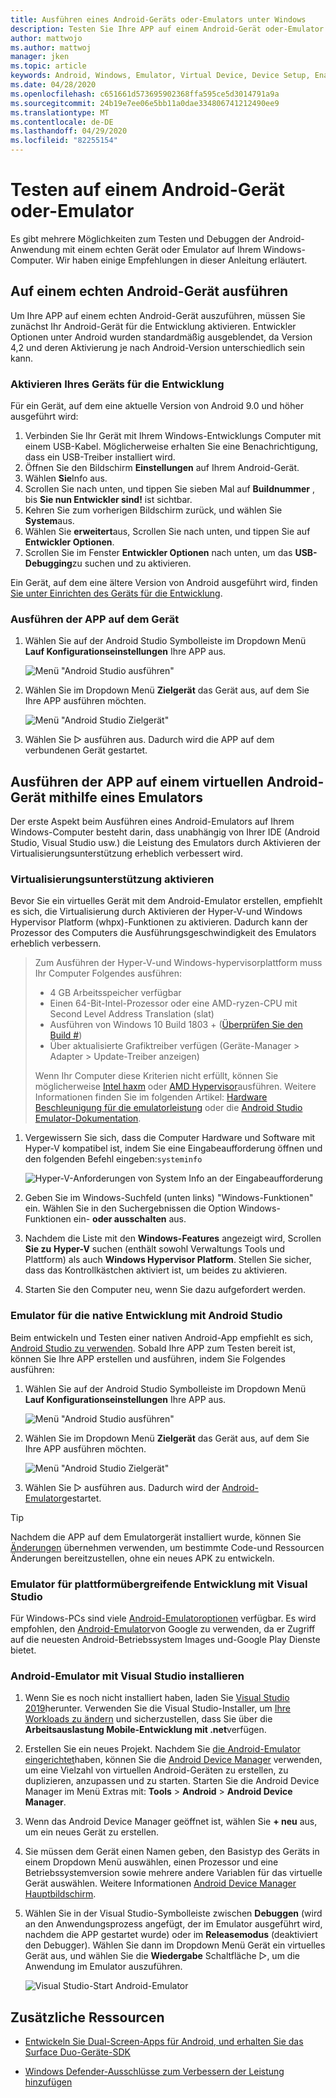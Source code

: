 ```yaml
---
title: Ausführen eines Android-Geräts oder-Emulators unter Windows
description: Testen Sie Ihre APP auf einem Android-Gerät oder-Emulator von Windows aus, und aktivieren Sie die Virtualisierung mit Hyper-v und Windows Hypervisor Platform (whpx).
author: mattwojo
ms.author: mattwoj
manager: jken
ms.topic: article
keywords: Android, Windows, Emulator, Virtual Device, Device Setup, Enable Device, Developer, Configuration, Virtualization, Visual Studio, Hyper-v, Intel, haxm, AMD, Windows Hypervisor Platform, whpx
ms.date: 04/28/2020
ms.openlocfilehash: c651661d573695902368ffa595ce5d3014791a9a
ms.sourcegitcommit: 24b19e7ee06e5bb11a0dae334806741212490ee9
ms.translationtype: MT
ms.contentlocale: de-DE
ms.lasthandoff: 04/29/2020
ms.locfileid: "82255154"
---
```

# <a name="test-on-an-android-device-or-emulator"></a>Testen auf einem Android-Gerät oder-Emulator

Es gibt mehrere Möglichkeiten zum Testen und Debuggen der Android-Anwendung mit einem echten Gerät oder Emulator auf Ihrem Windows-Computer. Wir haben einige Empfehlungen in dieser Anleitung erläutert.

## <a name="run-on-a-real-android-device"></a>Auf einem echten Android-Gerät ausführen

Um Ihre APP auf einem echten Android-Gerät auszuführen, müssen Sie zunächst Ihr Android-Gerät für die Entwicklung aktivieren. Entwickler Optionen unter Android wurden standardmäßig ausgeblendet, da Version 4,2 und deren Aktivierung je nach Android-Version unterschiedlich sein kann.

### <a name="enable-your-device-for-development"></a>Aktivieren Ihres Geräts für die Entwicklung

Für ein Gerät, auf dem eine aktuelle Version von Android 9.0 und höher ausgeführt wird:

1. Verbinden Sie Ihr Gerät mit Ihrem Windows-Entwicklungs Computer mit einem USB-Kabel. Möglicherweise erhalten Sie eine Benachrichtigung, dass ein USB-Treiber installiert wird.
2. Öffnen Sie den Bildschirm **Einstellungen** auf Ihrem Android-Gerät.
3. Wählen **Sie**Info aus.
4. Scrollen Sie nach unten, und tippen Sie sieben Mal auf **Buildnummer** , bis **Sie nun Entwickler sind!** ist sichtbar.
5. Kehren Sie zum vorherigen Bildschirm zurück, und wählen Sie **System**aus.
6. Wählen Sie **erweitert**aus, Scrollen Sie nach unten, und tippen Sie auf **Entwickler Optionen**.
7. Scrollen Sie im Fenster **Entwickler Optionen** nach unten, um das **USB-Debugging**zu suchen und zu aktivieren.

Ein Gerät, auf dem eine ältere Version von Android ausgeführt wird, finden [Sie unter Einrichten des Geräts für die Entwicklung](https://docs.microsoft.com/xamarin/android/get-started/installation/set-up-device-for-development).

### <a name="run-your-app-on-the-device"></a>Ausführen der APP auf dem Gerät

1. Wählen Sie auf der Android Studio Symbolleiste im Dropdown Menü **Lauf Konfigurationseinstellungen** Ihre APP aus.

    ![Menü "Android Studio ausführen"](../images/android-run-config-menu.png)

2. Wählen Sie im Dropdown Menü **Zielgerät** das Gerät aus, auf dem Sie Ihre APP ausführen möchten.

    ![Menü "Android Studio Zielgerät"](../images/android-target-device-menu.png)

3. Wählen Sie ▷ ausführen aus. Dadurch wird die APP auf dem verbundenen Gerät gestartet.

## <a name="run-your-app-on-a-virtual-android-device-using-an-emulator"></a>Ausführen der APP auf einem virtuellen Android-Gerät mithilfe eines Emulators

Der erste Aspekt beim Ausführen eines Android-Emulators auf Ihrem Windows-Computer besteht darin, dass unabhängig von Ihrer IDE (Android Studio, Visual Studio usw.) die Leistung des Emulators durch Aktivieren der Virtualisierungsunterstützung erheblich verbessert wird.

### <a name="enable-virtualization-support"></a>Virtualisierungsunterstützung aktivieren

Bevor Sie ein virtuelles Gerät mit dem Android-Emulator erstellen, empfiehlt es sich, die Virtualisierung durch Aktivieren der Hyper-V-und Windows Hypervisor Platform (whpx)-Funktionen zu aktivieren. Dadurch kann der Prozessor des Computers die Ausführungsgeschwindigkeit des Emulators erheblich verbessern.

> Zum Ausführen der Hyper-V-und Windows-hypervisorplattform muss Ihr Computer Folgendes ausführen:
>
> * 4 GB Arbeitsspeicher verfügbar
> * Einen 64-Bit-Intel-Prozessor oder eine AMD-ryzen-CPU mit Second Level Address Translation (slat)
> * Ausführen von Windows 10 Build 1803 + ([Überprüfen Sie den Build #](ms-settings:about))
> * Über aktualisierte Grafiktreiber verfügen (Geräte-Manager > Adapter > Update-Treiber anzeigen)
>
> Wenn Ihr Computer diese Kriterien nicht erfüllt, können Sie möglicherweise [Intel haxm](https://github.com/intel/haxm/wiki/Installation-Instructions-on-Windows) oder [AMD Hypervisor](https://github.com/google/android-emulator-hypervisor-driver-for-amd-processors)ausführen. Weitere Informationen finden Sie im folgenden Artikel: [Hardware Beschleunigung für die emulatorleistung](https://docs.microsoft.com/xamarin/android/get-started/installation/android-emulator/hardware-acceleration) oder die [Android Studio Emulator-Dokumentation](https://developer.android.com/studio/run/emulator).

1. Vergewissern Sie sich, dass die Computer Hardware und Software mit Hyper-V kompatibel ist, indem Sie eine Eingabeaufforderung öffnen und den folgenden Befehl eingeben:`systeminfo`

    ![Hyper-V-Anforderungen von System Info an der Eingabeaufforderung](../images/systeminfo.png)

2. Geben Sie im Windows-Suchfeld (unten links) "Windows-Funktionen" ein. Wählen Sie in den Suchergebnissen die Option Windows-Funktionen ein- **oder ausschalten** aus.

3. Nachdem die Liste mit den **Windows-Features** angezeigt wird, Scrollen **Sie zu** **Hyper-V** suchen (enthält sowohl Verwaltungs Tools und Plattform) als auch **Windows Hypervisor Platform**. Stellen Sie sicher, dass das Kontrollkästchen aktiviert ist, um beides zu aktivieren.

4. Starten Sie den Computer neu, wenn Sie dazu aufgefordert werden.

### <a name="emulator-for-native-development-with-android-studio"></a>Emulator für die native Entwicklung mit Android Studio

Beim entwickeln und Testen einer nativen Android-App empfiehlt es sich, [Android Studio zu verwenden](./native-android.md). Sobald Ihre APP zum Testen bereit ist, können Sie Ihre APP erstellen und ausführen, indem Sie Folgendes ausführen:

1. Wählen Sie auf der Android Studio Symbolleiste im Dropdown Menü **Lauf Konfigurationseinstellungen** Ihre APP aus.

    ![Menü "Android Studio ausführen"](../images/android-run-config-menu.png)

2. Wählen Sie im Dropdown Menü **Zielgerät** das Gerät aus, auf dem Sie Ihre APP ausführen möchten.

    ![Menü "Android Studio Zielgerät"](../images/android-target-device-menu.png)

3. Wählen Sie ▷ ausführen aus. Dadurch wird der [Android-Emulator](https://developer.android.com/studio/run/emulator)gestartet.

> [!TIP]
> Nachdem die APP auf dem Emulatorgerät installiert wurde, können Sie [Änderungen](https://developer.android.com/studio/run#apply-changes) übernehmen verwenden, um bestimmte Code-und Ressourcen Änderungen bereitzustellen, ohne ein neues APK zu entwickeln.

### <a name="emulator-for-cross-platform-development-with-visual-studio"></a>Emulator für plattformübergreifende Entwicklung mit Visual Studio

Für Windows-PCs sind viele [Android-Emulatoroptionen](https://www.androidauthority.com/best-android-emulators-for-pc-655308/) verfügbar. Es wird empfohlen, den [Android-Emulator](https://developer.android.com/studio/run/emulator)von Google zu verwenden, da er Zugriff auf die neuesten Android-Betriebssystem Images und-Google Play Dienste bietet.

### <a name="install-android-emulator-with-visual-studio"></a>Android-Emulator mit Visual Studio installieren

1. Wenn Sie es noch nicht installiert haben, laden Sie [Visual Studio 2019](https://visualstudio.microsoft.com/downloads/)herunter. Verwenden Sie die Visual Studio-Installer, um [Ihre Workloads zu ändern](https://docs.microsoft.com/visualstudio/install/modify-visual-studio?view=vs-2019#modify-workloads) und sicherzustellen, dass Sie über die **Arbeitsauslastung Mobile-Entwicklung mit .net**verfügen.

2. Erstellen Sie ein neues Projekt. Nachdem Sie [die Android-Emulator eingerichtet](https://docs.microsoft.com/xamarin/android/get-started/installation/android-emulator/)haben, können Sie die [Android Device Manager](https://docs.microsoft.com/xamarin/android/get-started/installation/android-emulator/device-manager?tabs=windows&pivots=windows#requirements) verwenden, um eine Vielzahl von virtuellen Android-Geräten zu erstellen, zu duplizieren, anzupassen und zu starten. Starten Sie die Android Device Manager im Menü Extras mit: **Tools** > **Android** > **Android Device Manager**.

3. Wenn das Android Device Manager geöffnet ist, wählen Sie **+ neu** aus, um ein neues Gerät zu erstellen.

4. Sie müssen dem Gerät einen Namen geben, den Basistyp des Geräts in einem Dropdown Menü auswählen, einen Prozessor und eine Betriebssystemversion sowie mehrere andere Variablen für das virtuelle Gerät auswählen. Weitere Informationen [Android Device Manager Hauptbildschirm](https://docs.microsoft.com/xamarin/android/get-started/installation/android-emulator/device-manager?tabs=windows&pivots=windows#main-screen).

5. Wählen Sie in der Visual Studio-Symbolleiste zwischen **Debuggen** (wird an den Anwendungsprozess angefügt, der im Emulator ausgeführt wird, nachdem die APP gestartet wurde) oder im **Releasemodus** (deaktiviert den Debugger). Wählen Sie dann im Dropdown Menü Gerät ein virtuelles Gerät aus, und wählen Sie die **Wiedergabe** Schaltfläche ▷, um die Anwendung im Emulator auszuführen.

    ![Visual Studio-Start Android-Emulator](../images/vs-target-device-menu.png)

## <a name="additional-resources"></a>Zusätzliche Ressourcen

- [Entwickeln Sie Dual-Screen-Apps für Android, und erhalten Sie das Surface Duo-Geräte-SDK](https://docs.microsoft.com/dual-screen/android/)

- [Windows Defender-Ausschlüsse zum Verbessern der Leistung hinzufügen](defender-settings.md)
